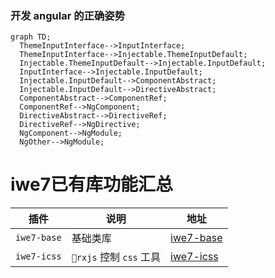 ### 开发 angular 的正确姿势


```mermaid
graph TD;
  ThemeInputInterface-->InputInterface;
  ThemeInputInterface-->Injectable.ThemeInputDefault;
  Injectable.ThemeInputDefault-->Injectable.InputDefault;
  InputInterface-->Injectable.InputDefault;
  Injectable.InputDefault-->ComponentAbstract;
  Injectable.InputDefault-->DirectiveAbstract;
  ComponentAbstract-->ComponentRef;
  ComponentRef-->NgComponent;
  DirectiveAbstract-->DirectiveRef;
  DirectiveRef-->NgDirective;
  NgComponent-->NgModule;
  NgOther-->NgModule;
```

# iwe7已有库功能汇总
| 插件        | 说明             | 地址            |
|-----------|----------------|---------------|
| `iwe7-base` | 基础类库           | [iwe7-base]() |
| `iwe7-icss` | `rxjs` 控制 `css` 工具 | [iwe7-icss]() |
